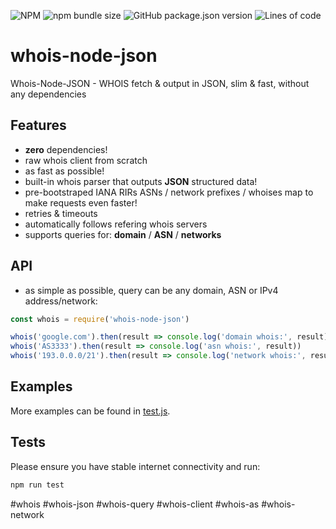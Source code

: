 ![NPM](https://img.shields.io/npm/l/whois-node-json?style=flat-square)
![npm bundle size](https://img.shields.io/bundlephobia/min/whois-node-json?style=flat-square)
![GitHub package.json version](https://img.shields.io/github/package-json/v/denisix/whois-node-json?style=flat-square)
![Lines of code](https://img.shields.io/tokei/lines/github/denisix/whois-node-json?style=flat-square)

# whois-node-json
Whois-Node-JSON - WHOIS fetch &amp; output in JSON, slim &amp; fast, without any dependencies

## Features
- **zero** dependencies!
- raw whois client from scratch
- as fast as possible!
- built-in whois parser that outputs **JSON** structured data!
- pre-bootstraped IANA RIRs ASNs / network prefixes / whoises map to make requests even faster!
- retries & timeouts
- automatically follows refering whois servers
- supports queries for: **domain** / **ASN** / **networks**

## API
- as simple as possible, query can be any domain, ASN or IPv4 address/network:
```js
const whois = require('whois-node-json')

whois('google.com').then(result => console.log('domain whois:', result))
whois('AS3333').then(result => console.log('asn whois:', result))
whois('193.0.0.0/21').then(result => console.log('network whois:', result))
```

## Examples
More examples can be found in [test.js](https://github.com/denisix/whois-node-json/blob/main/test.js).

## Tests
Please ensure you have stable internet connectivity and run:
```js
npm run test
```

#whois #whois-json #whois-query #whois-client #whois-as #whois-network
